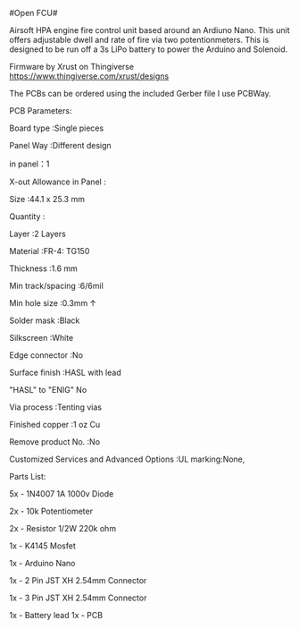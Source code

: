 #Open FCU#


Airsoft HPA engine fire control unit based around an Ardiuno Nano. This unit offers adjustable dwell and rate of fire via two potentionmeters.
This is designed to be run off a 3s LiPo battery to power the Arduino and Solenoid.

Firmware by Xrust on Thingiverse https://www.thingiverse.com/xrust/designs

The PCBs can be ordered using the included Gerber file I use PCBWay.


PCB Parameters:

Board type :Single pieces	     

Panel Way :Different design

in panel：1 			            

X-out Allowance in Panel : 	

Size :44.1 x 25.3 mm		      

Quantity :

Layer :2 Layers			         

Material :FR-4: TG150

Thickness :1.6 mm 		      

Min track/spacing :6/6mil

Min hole size :0.3mm ↑		  

Solder mask :Black

Silkscreen :White		       

Edge connector :No

Surface finish :HASL with lead	 

"HASL" to "ENIG" No

Via process :Tenting vias	      

Finished copper :1 oz Cu

Remove product No. :No		      

Customized Services and Advanced Options :UL marking:None, 


Parts List:


5x - 1N4007 1A 1000v Diode

2x - 10k Potentiometer

2x - Resistor 1/2W 220k ohm

1x - K4145 Mosfet

1x - Arduino Nano

1x - 2 Pin JST XH 2.54mm Connector

1x - 3 Pin JST XH 2.54mm Connector

1x - Battery lead
1x - PCB
